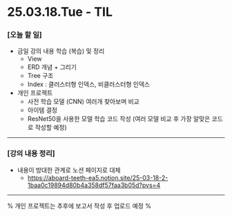 # 25.03.18.Tue - TIL

### [오늘 할 일]

- 금일 강의 내용 학습 (복습) 및 정리
     - View
     - ERD 개념 + 그리기
     - Tree 구조
     - Index : 클러스터형 인덱스, 비클러스터형 인덱스
- 개인 프로젝트
     - 사전 학습 모델 (CNN) 여러개 찾아보며 비교
     - 아이템 결정
     - ResNet50을 사용한 모델 학습 코드 작성 (여러 모델 비교 후 가장 알맞은 코드로 작성할 예정)

---

### [강의 내용 정리]

- 내용이 방대한 관계로 노션 페이지로 대체
     - https://aboard-teeth-ea5.notion.site/25-03-18-2-1baa0c19894d80b4a358df57faa3b05d?pvs=4
 
---

% 개인 프로젝트는 추후에 보고서 작성 후 업로드 예정 %
